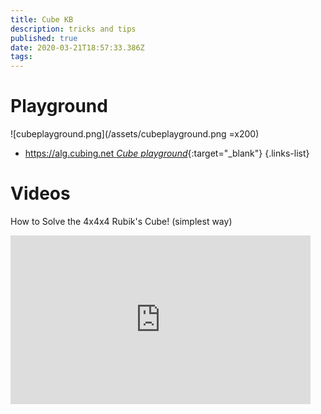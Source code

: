 ```yaml
---
title: Cube KB
description: tricks and tips
published: true
date: 2020-03-21T18:57:33.386Z
tags: 
---
```


# Playground
![cubeplayground.png](/assets/cubeplayground.png =x200)

- [https://alg.cubing.net *Cube playground*](https://alg.cubing.net){:target="_blank"}
{.links-list}

# Videos

How to Solve the 4x4x4 Rubik's Cube! (simplest way)
<iframe width="480" height="270" src="https://www.youtube.com/embed/xGiP_bfJVaw" frameborder="0" allow="accelerometer; autoplay; encrypted-media; gyroscope; picture-in-picture" allowfullscreen></iframe>

